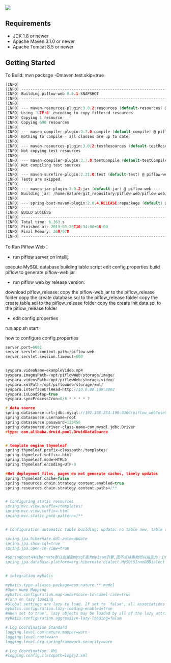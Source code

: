 ![](https://github.com/cas-bigdatalab/piflow/blob/master/doc/piflow-logo2.png) 
## Requirements
* JDK 1.8 or newer
* Apache Maven 3.1.0 or newer
* Apache Tomcat 8.5 or newer
## Getting Started
To Build: mvn package -Dmaven.test.skip=true
```c
[INFO] 
[INFO] ------------------------------------------------------------------------
[INFO] Building piflow-web 0.0.1-SNAPSHOT
[INFO] ------------------------------------------------------------------------
[INFO] 
[INFO] --- maven-resources-plugin:3.0.2:resources (default-resources) @ piflow-web ---
[INFO] Using 'UTF-8' encoding to copy filtered resources.
[INFO] Copying 1 resource
[INFO] Copying 690 resources
[INFO] 
[INFO] --- maven-compiler-plugin:3.7.0:compile (default-compile) @ piflow-web ---
[INFO] Nothing to compile - all classes are up to date
[INFO] 
[INFO] --- maven-resources-plugin:3.0.2:testResources (default-testResources) @ piflow-web ---
[INFO] Not copying test resources
[INFO] 
[INFO] --- maven-compiler-plugin:3.7.0:testCompile (default-testCompile) @ piflow-web ---
[INFO] Not compiling test sources
[INFO] 
[INFO] --- maven-surefire-plugin:2.21.0:test (default-test) @ piflow-web ---
[INFO] Tests are skipped.
[INFO] 
[INFO] --- maven-jar-plugin:3.0.2:jar (default-jar) @ piflow-web ---
[INFO] Building jar: /home/nature/git_repository/piflow-web/piflow-web/target/piflow-web.jar
[INFO] 
[INFO] --- spring-boot-maven-plugin:2.0.4.RELEASE:repackage (default) @ piflow-web ---
[INFO] ------------------------------------------------------------------------
[INFO] BUILD SUCCESS
[INFO] ------------------------------------------------------------------------
[INFO] Total time: 6.363 s
[INFO] Finished at: 2019-03-26T10:34:00+08:00
[INFO] Final Memory: 26M/97M
[INFO] ------------------------------------------------------------------------
```
To Run Piflow Web：

- run piflow server on intellij:

execute MySQL database building table script
edit config.properties
build piflow to generate piflow-web.jar

- run piflow web by release version:

download piflow_release: 
copy the piflow-web.jar to the piflow_release folder
copy the create database.sql to the piflow_release folder
copy the create table.sql to the piflow_release folder
copy the create init data.sql to the piflow_release folder

- edit config.properties

run app.sh start

how to configure config.properties
```c
server.port=6001
server.servlet.context-path=/piflow-web
server.servlet.session.timeout=600


syspara.videoName=exampleVideo.mp4
syspara.imagesPath=/opt/piflowWeb/storage/image/
syspara.videosPath=/opt/piflowWeb/storage/video/
syspara.xmlPath=/opt/piflowWeb/storage/xml/
syspara.interfaceUrlHead=http://10.0.88.109:8002
syspara.isLoadStop=true
syspara.syncProcessCron=0/5 * * * * ?

# data source
spring.datasource.url=jdbc:mysql://192.168.254.196:3306/piflow_web?useUnicode=true&characterEncoding=UTF-8&useSSL=false&allowMultiQueries=true&autoReconnect=true&failOverReadOnly=false
spring.datasource.username=root
spring.datasource.password=123456
spring.datasource.driver-class-name=com.mysql.jdbc.Driver
#type: com.alibaba.druid.pool.DruidDataSource


# template engine thymeleaf
spring.thymeleaf.prefix=classpath:/templates/
spring.thymeleaf.suffix=.html
spring.thymeleaf.mode=HTML5
spring.thymeleaf.encoding=UTF-8

#Hot deployment files, pages do not generate caches, timely updates
spring.thymeleaf.cache=false
spring.resources.chain.strategy.content.enabled=true
spring.resources.chain.strategy.content.paths=/**


# Configuring static resources
spring.mvc.view.prefix=/templates/
spring.mvc.view.suffix=.html
spring.mvc.static-path-pattern=/**


# Configuration automatic table building: updata: no table new, table update operation, console display table building statement

spring.jpa.hibernate.ddl-auto=update
spring.jpa.show-sql=true
spring.jpa.open-in-view=true

#Springboot中Hibernate默认创建的mysql表为myisam引擎,因不支持事物所以指定为：innodb
spring.jpa.database-platform=org.hibernate.dialect.MySQL5InnoDBDialect


# integration mybatis

mybatis.type-aliases-package=com.nature.**.model
#Open Hump Mapping
mybatis.configuration.map-underscore-to-camel-case=true
#Turn on lazy loading
#Global settings are lazy to load. If set to `false', all associations are initially loaded.
mybatis.configuration.lazy-loading-enabled=true
#When set to'true', lazy objects may be loaded by all of the lazy attributes. Otherwise, each attribute is loaded on demand.
mybatis.configuration.aggressive-lazy-loading=false

# Log Coordination Standard
logging.level.com.nature.mapper=warn
logging.level.root=warn
logging.level.org.springframework.security=warn

# Log Coordination. XML
#logging.config.classpath=log4j2.xml
```





